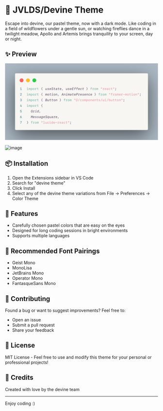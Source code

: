 # 🌸 JVLDS/Devine Theme

Escape into devine, our pastel theme, now with a dark mode. Like coding in a field of wildflowers under a gentle sun, or watching fireflies dance in a twilight meadow, Apollo and Artemis brings tranquility to your screen, day or night.

## ✨ Preview

![image](./image.png)

![image](https://github.com/user-attachments/assets/b92044e3-1082-4acf-a1ad-603dd793cdd3)

## 📦 Installation

1. Open the Extensions sidebar in VS Code
2. Search for "devine theme"
3. Click Install
4. Select any of the devine theme variations from File → Preferences → Color Theme

## 🌟 Features

- Carefully chosen pastel colors that are easy on the eyes
- Designed for long coding sessions in bright environments
- Supports multiple languages

## 💝 Recommended Font Pairings

- Geist Mono
- MonoLisa
- JetBrains Mono
- Operator Mono
- FantasqueSans Mono

## 🤝 Contributing

Found a bug or want to suggest improvements? Feel free to:
- Open an issue
- Submit a pull request
- Share your feedback

## 📄 License

MIT License - Feel free to use and modify this theme for your personal or professional projects!

## 🙏 Credits

Created with love by the devine team

---

Enjoy coding :)
